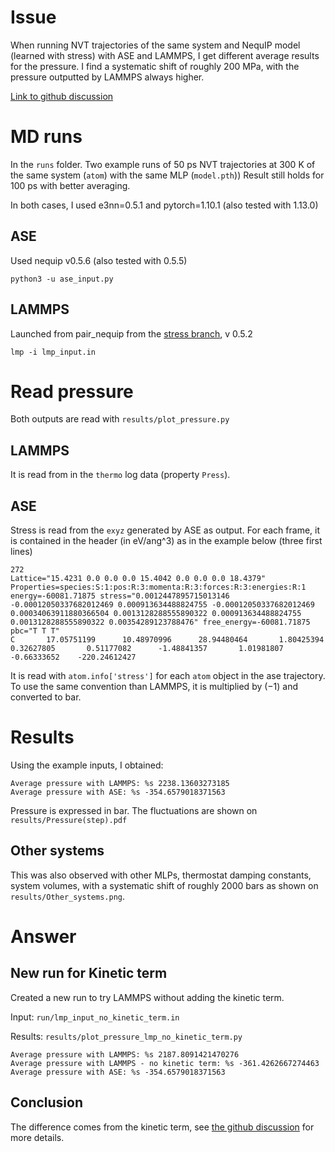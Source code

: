 # Issue

When running NVT trajectories of the same system and NequIP model (learned with stress) with ASE and LAMMPS, I get different average results for the pressure.
I find a systematic shift of roughly 200 MPa, with the pressure outputted by LAMMPS always higher.

[Link to github discussion](https://github.com/mir-group/nequip/discussions/345)

# MD runs

In the `runs` folder. 
Two example runs of 50 ps NVT trajectories at 300 K of the same system (`atom`) with the same MLP (`model.pth`))
Result still holds for 100 ps with better averaging.

In both cases, I used e3nn=0.5.1 and pytorch=1.10.1 (also tested with 1.13.0)

## ASE

Used nequip v0.5.6 (also tested with 0.5.5)

```
python3 -u ase_input.py
```

## LAMMPS

Launched from pair_nequip from the [stress branch](https://github.com/mir-group/pair_nequip/tree/stress), v 0.5.2
```
lmp -i lmp_input.in
```

# Read pressure

Both outputs are read with `results/plot_pressure.py`

## LAMMPS

It is read from in the `thermo` log data (property `Press`).

## ASE
Stress is read from the `exyz` generated by ASE as output.
For each frame, it is contained in the header (in eV/ang^3) as in the example below (three first lines)
```
272
Lattice="15.4231 0.0 0.0 0.0 15.4042 0.0 0.0 0.0 18.4379" Properties=species:S:1:pos:R:3:momenta:R:3:forces:R:3:energies:R:1 energy=-60081.71875 stress="0.0012447895715013146 -0.00012050337682012469 0.000913634488824755 -0.00012050337682012469 0.00034063911880366504 0.0013128288555890322 0.000913634488824755 0.0013128288555890322 0.00354289123788476" free_energy=-60081.71875 pbc="T T T"
C       17.05751199      10.48970996      28.94480464       1.80425394       0.32627805       0.51177082      -1.48841357       1.01981807      -0.66333652    -220.24612427
```

It is read with `atom.info['stress']` for each `atom` object in the ase trajectory.
To use the same convention than LAMMPS, it is multiplied by $(-1)$ and converted to bar.

# Results

Using the example inputs, I obtained:
```
Average pressure with LAMMPS: %s 2238.13603273185
Average pressure with ASE: %s -354.6579018371563
```

Pressure is expressed in bar.
The fluctuations are shown on `results/Pressure(step).pdf`

## Other systems

This was also observed with other MLPs, thermostat damping constants, system volumes, with a systematic shift of roughly 2000 bars as shown on
`results/Other_systems.png`.

# Answer

## New run for Kinetic term 

Created a new run to try LAMMPS without adding the kinetic term.

Input: `run/lmp_input_no_kinetic_term.in`

Results: `results/plot_pressure_lmp_no_kinetic_term.py`

```
Average pressure with LAMMPS: %s 2187.8091421470276
Average pressure with LAMMPS - no kinetic term: %s -361.4262667274463
Average pressure with ASE: %s -354.6579018371563
```

## Conclusion

The difference comes from the kinetic term, see [the github discussion](https://github.com/mir-group/nequip/discussions/345) for more details.